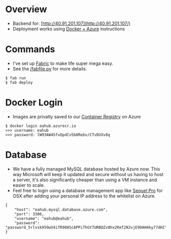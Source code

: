 # Overview
- Backend for: [http://40.91.201.107](http://40.91.201.107/)
- Deployment works using [Docker + Azure](https://medium.com/@alexjsanchez/creating-and-deploying-a-flask-app-with-docker-on-azure-in-5-easy-9f7aa7a12145) instructions

# Commands
- I've set up [Fabric](http://www.fabfile.org) to make life super mega easy.
- See the [/fabfile.py](/fabfile.py) for more details.
```
$ fab run
$ fab deploy
```

# Docker Login
- Images are privatly saved to our [Container Registry](https://portal.azure.com/#@dotimpact.org/resource/subscriptions/72a43e63-c361-434d-9b55-34301c8aa920/resourceGroups/eahub/providers/Microsoft.ContainerRegistry/registries/eahub/overview) on Azure
```
$ docker login eahub.azurecr.io
>>> username: eahub
>>> password: lW93AW4SfxOpdCv5b6Rebv/CTvDUXvOq
```

# Database
- We have a fully managed MySQL database hosted by Azure now. This way Microsoft will keep it updated and secure without us having to host a server, it's also significantly cheaper than using a VM instance and easier to scale.
- Feel free to login using a database management app like [Sequel Pro](https://www.sequelpro.com) for OSX after adding your personal IP address to the whitelist on Azure.
```
{
    "host": "eahub.mysql.database.azure.com",
    "port": 3306,
    "username": "eahub@eahub",
    "password": "password_5rlvsk959wV4iTR908ScAPPiThGY7URBOZv0hx2Ref2NJvjE9OAH4ky77dHI"
}
```